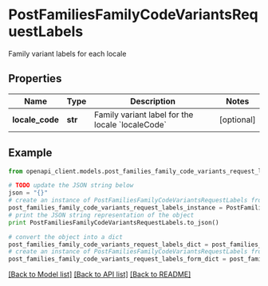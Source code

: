 # PostFamiliesFamilyCodeVariantsRequestLabels

Family variant labels for each locale

## Properties
Name | Type | Description | Notes
------------ | ------------- | ------------- | -------------
**locale_code** | **str** | Family variant label for the locale &#x60;localeCode&#x60; | [optional] 

## Example

```python
from openapi_client.models.post_families_family_code_variants_request_labels import PostFamiliesFamilyCodeVariantsRequestLabels

# TODO update the JSON string below
json = "{}"
# create an instance of PostFamiliesFamilyCodeVariantsRequestLabels from a JSON string
post_families_family_code_variants_request_labels_instance = PostFamiliesFamilyCodeVariantsRequestLabels.from_json(json)
# print the JSON string representation of the object
print PostFamiliesFamilyCodeVariantsRequestLabels.to_json()

# convert the object into a dict
post_families_family_code_variants_request_labels_dict = post_families_family_code_variants_request_labels_instance.to_dict()
# create an instance of PostFamiliesFamilyCodeVariantsRequestLabels from a dict
post_families_family_code_variants_request_labels_form_dict = post_families_family_code_variants_request_labels.from_dict(post_families_family_code_variants_request_labels_dict)
```
[[Back to Model list]](../README.md#documentation-for-models) [[Back to API list]](../README.md#documentation-for-api-endpoints) [[Back to README]](../README.md)


